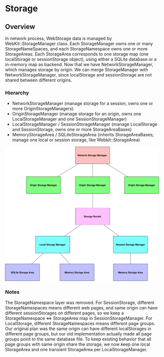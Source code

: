 # Storage

## Overview

In network process, WebStorage data is managed by WebKit::StorageManager class. Each StorageManager owns one or
many StorageNameSpaces, and each StorageNamespace owns one or more StorageAreas. Each StorageArea corresponds
to one storage map (one localStorage or sessionStorage object), using either a SQLite database or a in-memory
map as backend. Now that we have NetworkStorageManager, which manages storage by origin. We can merge
StorageManager with NetworkStorageManager, since localStorage and sessionStorage are not shared between
different origins.


### Hierarchy

* NetworkStorageManager (manage storage for a session, owns one or more OriginStorageManagers)
* OriginStorageManager (manage storage for an origin, owns one LocalStorageManager and one SessionStorageManager)
* LocalStorageManager / SessionStorageManager (manage LocalStorage and SessionStorage, owns one or more
StorageAreaBases)
* MemoryStorageArea / SQLiteStorageArea (inherits StorageAreaBases; manage one local or session storage, like
Webkit::StorageArea)

![Storage Manager](../../assets/Storage%20Manager.svg)


### Notes

The StorageNamespace layer was removed. For SessionStorage, different StorageNamespaces means different web pages,
and same origin can have different sessionStorages on different pages, so we keep a StorageNamespace <=>
StorageArea map in SessionStorageManager. For LocalStorage, different StorageNamespaces means different page
groups. Our original plan was the same origin can have different localStorages in different page groups, but our
old implementation actually made all page groups point to the same database file. To keep existing behavior
that all page groups with same origin share the storage, we now keep one local StorageArea and one transient
StorageArea per LocalStorageManager.